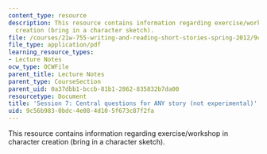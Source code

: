 ```yaml
---
content_type: resource
description: This resource contains information regarding exercise/workshop in character
  creation (bring in a character sketch).
file: /courses/21w-755-writing-and-reading-short-stories-spring-2012/9c56b9830bdc4e084d105f673c87f2fa_MIT21W_755S12_ses7.pdf
file_type: application/pdf
learning_resource_types:
- Lecture Notes
ocw_type: OCWFile
parent_title: Lecture Notes
parent_type: CourseSection
parent_uid: 0a37dbb1-bccb-81b1-2862-835832b7da00
resourcetype: Document
title: 'Session 7: Central questions for ANY story (not experimental)'
uid: 9c56b983-0bdc-4e08-4d10-5f673c87f2fa
---
```

This resource contains information regarding exercise/workshop in character creation (bring in a character sketch).

